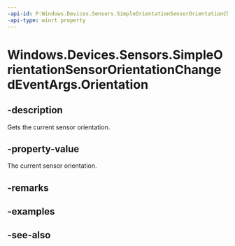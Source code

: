----api-id: P:Windows.Devices.Sensors.SimpleOrientationSensorOrientationChangedEventArgs.Orientation
-api-type: winrt property
---<!-- Property syntaxpublic Windows.Devices.Sensors.SimpleOrientation Orientation { get; }--># Windows.Devices.Sensors.SimpleOrientationSensorOrientationChangedEventArgs.Orientation## -descriptionGets the current sensor orientation.## -property-valueThe current sensor orientation.## -remarks## -examples## -see-also